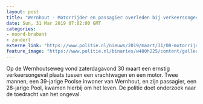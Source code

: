 ```yaml
---
layout: post
title: "Wernhout - Motorrijder en passagier overleden bij verkeersongeval"
date: Sun, 31 Mar 2019 07:02:00 GMT
categories: 
- noord-brabant 
- zundert 
externe_link: "https://www.politie.nl/nieuws/2019/maart/31/08-motorrijder-en-passagier-overleden-na-aanrijding.html"
feature_image: "https://www.politie.nl/binaries/w400h225/content/gallery/politie/stockfotos/infra-en-voertuigen/agent-staat-op-snelweg.jpg"
---
```


Op de Wernhoutseweg vond zaterdagavond 30 maart een ernstig verkeersongeval plaats tussen een vrachtwagen en een motor. Twee mannen, een 39-jarige Poolse inwoner van Wernhout, en zijn passagier, een 28-jarige Pool, kwamen hierbij om het leven. De politie doet onderzoek naar de toedracht van het ongeval.
